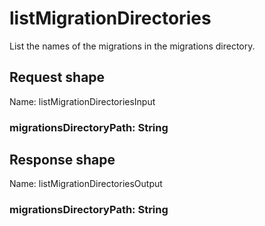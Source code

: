 # listMigrationDirectories

List the names of the migrations in the migrations directory.



## Request shape

Name: listMigrationDirectoriesInput

### migrationsDirectoryPath: String



## Response shape

Name: listMigrationDirectoriesOutput

### migrationsDirectoryPath: String



